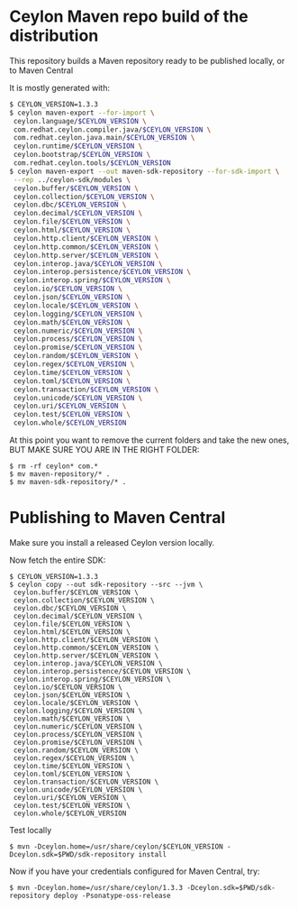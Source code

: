 # Ceylon Maven repo build of the distribution

This repository builds a Maven repository ready to be published locally, or to Maven Central

It is mostly generated with:

```bash
$ CEYLON_VERSION=1.3.3
$ ceylon maven-export --for-import \
 ceylon.language/$CEYLON_VERSION \
 com.redhat.ceylon.compiler.java/$CEYLON_VERSION \
 com.redhat.ceylon.java.main/$CEYLON_VERSION \
 ceylon.runtime/$CEYLON_VERSION \
 ceylon.bootstrap/$CEYLON_VERSION \
 com.redhat.ceylon.tools/$CEYLON_VERSION
$ ceylon maven-export --out maven-sdk-repository --for-sdk-import \
 --rep ../ceylon-sdk/modules \
 ceylon.buffer/$CEYLON_VERSION \
 ceylon.collection/$CEYLON_VERSION \
 ceylon.dbc/$CEYLON_VERSION \
 ceylon.decimal/$CEYLON_VERSION \
 ceylon.file/$CEYLON_VERSION \
 ceylon.html/$CEYLON_VERSION \
 ceylon.http.client/$CEYLON_VERSION \
 ceylon.http.common/$CEYLON_VERSION \
 ceylon.http.server/$CEYLON_VERSION \
 ceylon.interop.java/$CEYLON_VERSION \
 ceylon.interop.persistence/$CEYLON_VERSION \
 ceylon.interop.spring/$CEYLON_VERSION \
 ceylon.io/$CEYLON_VERSION \
 ceylon.json/$CEYLON_VERSION \
 ceylon.locale/$CEYLON_VERSION \
 ceylon.logging/$CEYLON_VERSION \
 ceylon.math/$CEYLON_VERSION \
 ceylon.numeric/$CEYLON_VERSION \
 ceylon.process/$CEYLON_VERSION \
 ceylon.promise/$CEYLON_VERSION \
 ceylon.random/$CEYLON_VERSION \
 ceylon.regex/$CEYLON_VERSION \
 ceylon.time/$CEYLON_VERSION \
 ceylon.toml/$CEYLON_VERSION \
 ceylon.transaction/$CEYLON_VERSION \
 ceylon.unicode/$CEYLON_VERSION \
 ceylon.uri/$CEYLON_VERSION \
 ceylon.test/$CEYLON_VERSION \
 ceylon.whole/$CEYLON_VERSION
```

At this point you want to remove the current folders and take the new ones, BUT MAKE SURE
YOU ARE IN THE RIGHT FOLDER:

```
$ rm -rf ceylon* com.*
$ mv maven-repository/* .
$ mv maven-sdk-repository/* .
```

# Publishing to Maven Central

Make sure you install a released Ceylon version locally.

Now fetch the entire SDK:

```
$ CEYLON_VERSION=1.3.3
$ ceylon copy --out sdk-repository --src --jvm \
 ceylon.buffer/$CEYLON_VERSION \
 ceylon.collection/$CEYLON_VERSION \
 ceylon.dbc/$CEYLON_VERSION \
 ceylon.decimal/$CEYLON_VERSION \
 ceylon.file/$CEYLON_VERSION \
 ceylon.html/$CEYLON_VERSION \
 ceylon.http.client/$CEYLON_VERSION \
 ceylon.http.common/$CEYLON_VERSION \
 ceylon.http.server/$CEYLON_VERSION \
 ceylon.interop.java/$CEYLON_VERSION \
 ceylon.interop.persistence/$CEYLON_VERSION \
 ceylon.interop.spring/$CEYLON_VERSION \
 ceylon.io/$CEYLON_VERSION \
 ceylon.json/$CEYLON_VERSION \
 ceylon.locale/$CEYLON_VERSION \
 ceylon.logging/$CEYLON_VERSION \
 ceylon.math/$CEYLON_VERSION \
 ceylon.numeric/$CEYLON_VERSION \
 ceylon.process/$CEYLON_VERSION \
 ceylon.promise/$CEYLON_VERSION \
 ceylon.random/$CEYLON_VERSION \
 ceylon.regex/$CEYLON_VERSION \
 ceylon.time/$CEYLON_VERSION \
 ceylon.toml/$CEYLON_VERSION \
 ceylon.transaction/$CEYLON_VERSION \
 ceylon.unicode/$CEYLON_VERSION \
 ceylon.uri/$CEYLON_VERSION \
 ceylon.test/$CEYLON_VERSION \
 ceylon.whole/$CEYLON_VERSION
```

Test locally

```
$ mvn -Dceylon.home=/usr/share/ceylon/$CEYLON_VERSION -Dceylon.sdk=$PWD/sdk-repository install
```

Now if you have your credentials configured for Maven Central, try:

```
$ mvn -Dceylon.home=/usr/share/ceylon/1.3.3 -Dceylon.sdk=$PWD/sdk-repository deploy -Psonatype-oss-release
```
